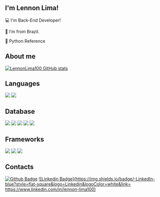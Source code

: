 ## I'm Lennon Lima!

 

:computer: I'm Back-End Developer!

:house_with_garden: I’m from Brazil.

:snake: Python Reference

## About me



[![LennonLima100 GitHub stats](https://github-readme-stats.vercel.app/api?username=LennonLima100&show_icons=true&theme=radical)](https://github.com/LennonLima100/github-readme-stats)

## Languages
<code><img src= "https://img.shields.io/badge/Python-FFD43B?style=for-the-badge&logo=python&logoColor=darkgreen"></code> <code><img src= "https://img.shields.io/badge/C%23-239120?style=for-the-badge&logo=c-sharp&logoColor=white"></code>

## Database 
<code><img src= "https://img.shields.io/badge/PostgreSQL-316192?style=for-the-badge&logo=postgresql&logoColor=white"></code> <code><img src= "https://img.shields.io/badge/Microsoft%20SQL%20Sever-CC2927?style=for-the-badge&logo=microsoft%20sql%20server&logoColor=white"></code> <code><img src= "https://img.shields.io/badge/SQLite-07405E?style=for-the-badge&logo=sqlite&logoColor=white"></code> <code><img src= "https://img.shields.io/badge/MySQL-00000F?style=for-the-badge&logo=mysql&logoColor=white"></code> <code><img src= "https://img.shields.io/badge/MariaDB-003545?style=for-the-badge&logo=mariadb&logoColor=white"></code>

## Frameworks 
<code><img src= "https://img.shields.io/badge/Jupyter-F37626.svg?&style=for-the-badge&logo=Jupyter&logoColor=white"></code>
<code><img src= "https://img.shields.io/badge/Flask-000000?style=for-the-badge&logo=flask&logoColor=white"></code>
<code><img src= "https://img.shields.io/badge/Git-F05032?style=for-the-badge&logo=git&logoColor=white"></code>

## Contacts
[![Github Badge](https://img.shields.io/badge/-Github-000?style=flat-square&logo=Github&logoColor=white&link=https://github.com/LennonLima100)](https://github.com/LennonLima100) [![Linkedin Badge](https://img.shields.io/badge/-LinkedIn-blue?style=flat-square&logo=Linkedin&logoColor=white&link= https://www.linkedin.com/in/lennon-lima100)]( https://www.linkedin.com/in/lennon-lima100)
